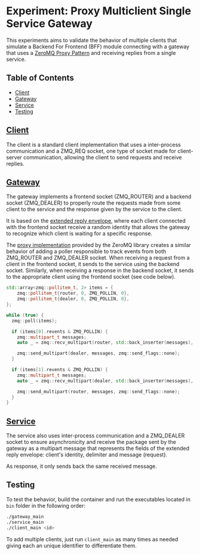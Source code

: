 # Experiment: Proxy Multiclient Single Service Gateway

This experiments aims to validate the behavior of multiple clients that simulate a Backend For Frontend (BFF) module connecting with a gateway that uses a [ZeroMQ Proxy Pattern](https://zguide.zeromq.org/docs/chapter2/#ZeroMQ-s-Built-In-Proxy-Function) and receiving replies from a single service.

## Table of Contents
- [Client](#Client)
- [Gateway](#Gateway)
- [Service](#Service)
- [Testing](#Testing)

## [Client](proxy-multiclient-single-service-gateway/client_main.cpp)

The client is a standard client implementation that uses a inter-process communication and a ZMQ_REQ socket, one type of socket made for client-server communication, allowing the client to send requests and receive replies.

## [Gateway](proxy-multiclient-single-service-gateway/gateway_main.cpp)

The gateway implements a frontend socket (ZMQ_ROUTER) and a backend socket (ZMQ_DEALER) to properly route the requests made from some client to the service and the response given by the service to the client. 

It is based on the [extended reply envelope](https://zguide.zeromq.org/docs/chapter3/#The-Extended-Reply-Envelope), where each client connected with the frontend socket receive a random identity that allows the gateway to recognize which client is waiting for a specific response.

The [proxy implementation](https://libzmq.readthedocs.io/en/zeromq3-x/zmq_proxy.html) provided by the ZeroMQ library creates a similar behavior of adding a poller responsible to track events from both ZMQ_ROUTER and ZMQ_DEALER socket. When receiving a request from a client in the frontend socket, it sends to the service using the backend socket. Similarly, when receiving a response in the backend socket, it sends to the appropriate client using the frontend socket (see code below).

```C++
std::array<zmq::pollitem_t, 2> items = {
    zmq::pollitem_t{router, 0, ZMQ_POLLIN, 0},
    zmq::pollitem_t{dealer, 0, ZMQ_POLLIN, 0},
};

while (true) {
  zmq::poll(items);

  if (items[0].revents & ZMQ_POLLIN) {
    zmq::multipart_t messages;
    auto _ = zmq::recv_multipart(router, std::back_inserter(messages), zmq::recv_flags::none);

    zmq::send_multipart(dealer, messages, zmq::send_flags::none);
  }

  if (items[1].revents & ZMQ_POLLIN) {
    zmq::multipart_t messages;
    auto _ = zmq::recv_multipart(dealer, std::back_inserter(messages), zmq::recv_flags::none);

    zmq::send_multipart(router, messages, zmq::send_flags::none);
  }
}
```

## [Service](proxy-multiclient-single-service-gateway/service_main.cpp)

The service also uses inter-process communication and a ZMQ_DEALER socket to ensure asynchronicity and receive the package sent by the gateway as a multipart message that represents the fields of the extended reply envelope: client's identity, delimiter and message (request).

As response, it only sends back the same received message.

## Testing

To test the behavior, build the container and run the executables located in `bin` folder in the following order:

``` bash
./gateway_main
./service_main
./client_main <id>
```

To add multiple clients, just run `client_main` as many times as needed giving each an unique identifier to differentiate them.
